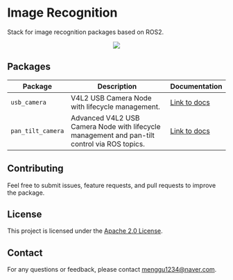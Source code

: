 # Image Recognition
Stack for image recognition packages based on ROS2.

<div align=center>
<img src="https://img.shields.io/badge/ROS-22314E?style=flat&logo=cplusplus&logoColor=white"/> 
</div>

## Packages
<div align=center>

| Package           | Description                                                         | Documentation                                        |
|-------------------|---------------------------------------------------------------------|-----------------------------------------------------|
| `usb_camera`      | V4L2 USB Camera Node with lifecycle management.                     | [Link to docs](usb_camera/README.md)                |
| `pan_tilt_camera` | Advanced V4L2 USB Camera Node with lifecycle management and pan-tilt control via ROS topics. | [Link to docs](image_projection/pan_tilt_camera/README.md) |

</div>

## Contributing
Feel free to submit issues, feature requests, and pull requests to improve the package.

## License
This project is licensed under the [Apache 2.0 License](LICENSE).

## Contact
For any questions or feedback, please contact [menggu1234@naver.com][email].

[email]: mailto:menggu1234@naver.com
